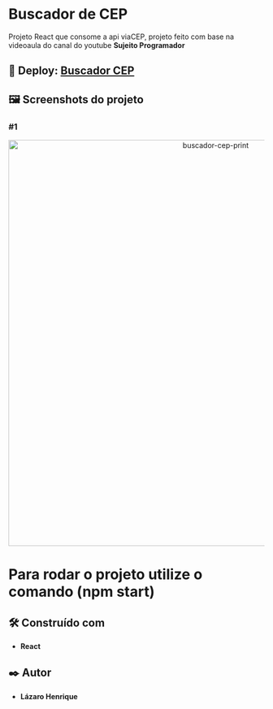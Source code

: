 # Buscador de CEP

Projeto React que consome a api viaCEP, projeto feito com base na videoaula do canal do youtube **Sujeito Programador**
## 👀 Deploy: <a href="https://buscador-cep-react-five.vercel.app" target="_blank">Buscador CEP</a>

## 🖼 Screenshots do projeto

### #1
<p align="center">
  <img align="center" src="https://user-images.githubusercontent.com/78514404/235199507-8be3faf2-4b54-4ae8-a2be-072fe3b6f539.PNG" alt="buscador-cep-print" width="800"/>
</p>

# Para rodar o projeto utilize o comando (**npm start**) 

## 🛠️ Construído com

* **React**

## ✒️ Autor

* **Lázaro Henrique** 
